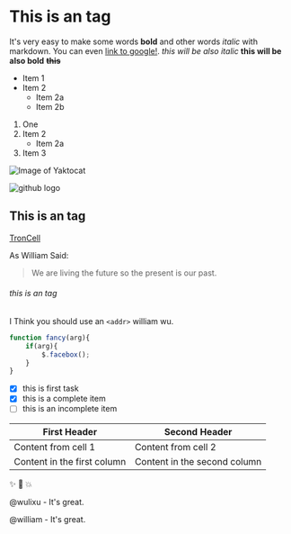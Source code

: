 # This is an tag
It's very easy to make some words **bold** and other words *italic* with markdown. You can even [link to google!](http://google.com).
_this will be also italic_
__this will be also bold__
~~__this__~~

* Item 1
* Item 2
    * Item 2a
    * Item 2b
1. One
2. Item 2
    * Item 2a
3. Item 3

![Image of Yaktocat](https://octodex.github.com/images/yaktocat.png)


![github logo](http://troncell.com/images/logo_white.png)
## This is an  tag
[TronCell](http://troncell.com)

As William Said:

>We are living the future so
>the present is our past.

###### this is an tag

I Think you should use an 
`<addr>` william wu.

```javascript
function fancy(arg){
    if(arg){
        $.facebox();
    }
}
```
- [x] this is first task
- [x] this is a complete item
- [ ] this is an incomplete item

First Header | Second Header
------------ | -------------
Content from cell 1 | Content from cell 2
Content in the first column | Content in the second column

:sparkles: :camel: :boom:

@wulixu - It's great.

@william - It's great.
